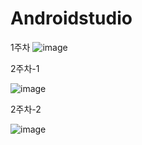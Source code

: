 # Androidstudio
1주차
![image](https://user-images.githubusercontent.com/51051548/110567224-80254080-8194-11eb-97b6-e0acadecedd7.png)

2주차-1

![image](https://user-images.githubusercontent.com/51051548/110567019-32103d00-8194-11eb-9295-7f96be244dae.png)

2주차-2

![image](https://user-images.githubusercontent.com/51051548/110771546-f792c700-829d-11eb-973a-ad8b0543a625.png)

